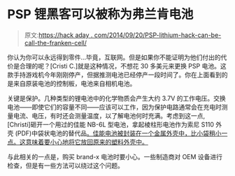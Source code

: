 # PSP 锂黑客可以被称为弗兰肯电池

> 原文:[https://hack aday . com/2014/09/20/PSP-lithium-hack-can-be-call-the-franken-cell/](https://hackaday.com/2014/09/20/psp-lithium-hack-could-be-called-the-franken-cell/)

你认为你可以永远得到零件…毕竟，互联网。但是如果你不能证明为他们付出的代价是合理的呢？[Cristi C.]就是这种情况，不想花 30 多美元来更换 PSP 电池。这款手持游戏机今年刚刚停产，但据推测电池已经停产一段时间了。你在上面看到的是来自原装电池的控制板，电池来自相机电池。

关键是保护。几种类型的锂电池中的化学物质会产生大约 3.7V 的工作电压。交换电池——即使它们的容量不同——应该可以工作，因为保护电路通常会在充电时测量电流、电压，有时还会测量温度，以了解电池何时充满。考虑到这一点,[Christi]砸开一个用过的佳能 NB-6L 型电池，拿起棱柱形电池作为索尼 S110 外壳 (PDF)中袋状电池的替代品[。佳能电池被封装在一个金属外壳中，比小袋稍小一点。这意味着要小心地将它放回原来的塑料外壳中。](https://hackaday.com/wp-content/uploads/2014/09/psp-battery-lithium-cell-swap.pdf)

与此相关的一点是，购买 brand-x 电池时要小心。一些制造商对 OEM 设备进行检查，但是有一些方法可以绕过这个问题。
